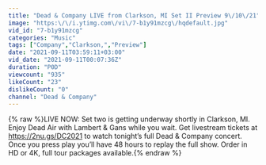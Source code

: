 ```yaml
---
title: "Dead & Company LIVE from Clarkson, MI Set II Preview 9\/10\/21"
image: "https:\/\/i.ytimg.com\/vi\/7-b1y91mzcg\/hqdefault.jpg"
vid_id: "7-b1y91mzcg"
categories: "Music"
tags: ["Company","Clarkson,","Preview"]
date: "2021-09-11T03:59:11+03:00"
vid_date: "2021-09-11T00:07:36Z"
duration: "P0D"
viewcount: "935"
likeCount: "23"
dislikeCount: "0"
channel: "Dead & Company"
---
```

{% raw %}LIVE NOW: Set two is getting underway shortly in Clarkson, MI. Enjoy Dead Air with Lambert &amp; Gans while you wait. Get livestream tickets at <a rel="nofollow" target="blank" href="https://2nu.gs/DC2021">https://2nu.gs/DC2021</a> to watch tonight’s full Dead &amp; Company concert. Once you press play you’ll have 48 hours to replay the full show. Order in HD or 4K, full tour packages available.{% endraw %}
